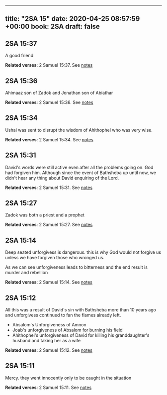 
---
title: "2SA 15"
date: 2020-04-25 08:57:59 +00:00
book: 2SA
draft: false
---

## 2SA 15:37

A good friend

**Related verses**: 2 Samuel 15:37. See [notes](https://my.bible.com/notes/3415414022483992719)


## 2SA 15:36

Ahimaaz son of Zadok and Jonathan son of Abiathar

**Related verses**: 2 Samuel 15:36. See [notes](https://my.bible.com/notes/3415413773845651596)


## 2SA 15:34

Ushai was sent to disrupt the wisdom of Ahithophel who was very wise.

**Related verses**: 2 Samuel 15:34. See [notes](https://my.bible.com/notes/3415413140941955210)


## 2SA 15:31

David's words were still active even after all the problems going on. God had forgiven him. Although since the event of Bathsheba up until now, we didn't hear any thing about David enquiring of the Lord.

**Related verses**: 2 Samuel 15:31. See [notes](https://my.bible.com/notes/3415412206409080966)


## 2SA 15:27

Zadok was both a priest and a prophet

**Related verses**: 2 Samuel 15:27. See [notes](https://my.bible.com/notes/3415410655363850371)


## 2SA 15:14

Deep seated unforgivess is dangerous. this is why God would not forgive us unless we have forgiven those who wronged us. 

As we can see unforgiveness leads to bitterness and the end result is murder and rebellion

**Related verses**: 2 Samuel 15:14. See [notes](https://my.bible.com/notes/3415408473579184247)


## 2SA 15:12

All this was a result of David's sin with Bathsheba more than 10 years ago and unforgivess continued to fan the flames already left.

- Absalom's Unforgiveness of Amnon
- Joab's unforgiveness of Absalom for burning his field
- Ahithophel's unforgiveness of David for killing his granddaughter's husband and taking her as a wife

**Related verses**: 2 Samuel 15:12. See [notes](https://my.bible.com/notes/3415407663600361587)


## 2SA 15:11

Mercy. they went innocently only to be caught in the situation

**Related verses**: 2 Samuel 15:11. See [notes](https://my.bible.com/notes/3415404877332602971)

